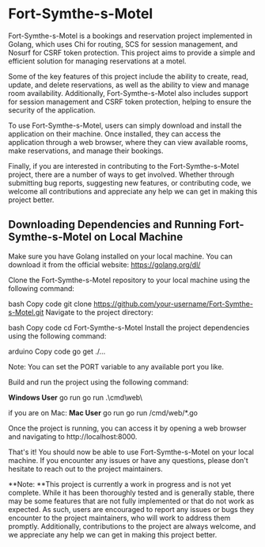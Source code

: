 # Fort-Symthe-s-Motel

Fort-Symthe-s-Motel is a bookings and reservation project implemented in Golang, which uses Chi for routing, SCS for session management, and Nosurf for CSRF token protection. This project aims to provide a simple and efficient solution for managing reservations at a motel.

Some of the key features of this project include the ability to create, read, update, and delete reservations, as well as the ability to view and manage room availability. Additionally, Fort-Symthe-s-Motel also includes support for session management and CSRF token protection, helping to ensure the security of the application.

To use Fort-Symthe-s-Motel, users can simply download and install the application on their machine. Once installed, they can access the application through a web browser, where they can view available rooms, make reservations, and manage their bookings.


Finally, if you are interested in contributing to the Fort-Symthe-s-Motel project, there are a number of ways to get involved. Whether through submitting bug reports, suggesting new features, or contributing code, we welcome all contributions and appreciate any help we can get in making this project better.

## Downloading Dependencies and Running Fort-Symthe-s-Motel on Local Machine

Make sure you have Golang installed on your local machine. You can download it from the official website: https://golang.org/dl/

Clone the Fort-Symthe-s-Motel repository to your local machine using the following command:

bash
Copy code
git clone https://github.com/your-username/Fort-Symthe-s-Motel.git
Navigate to the project directory:

bash
Copy code
cd Fort-Symthe-s-Motel
Install the project dependencies using the following command:

arduino
Copy code
go get ./...

Note: You can set the PORT variable to any available port you like.

Build and run the project using the following command:

**Windows User**
go run  go run .\cmd\web\


if you are on Mac:
**Mac User**
go run  go run /cmd/web/*.go


Once the project is running, you can access it by opening a web browser and navigating to http://localhost:8000.

That's it! You should now be able to use Fort-Symthe-s-Motel on your local machine. If you encounter any issues or have any questions, please don't hesitate to reach out to the project maintainers.

**Note: **This project is currently a work in progress and is not yet complete. While it has been thoroughly tested and is generally stable, there may be some features that are not fully implemented or that do not work as expected. As such, users are encouraged to report any issues or bugs they encounter to the project maintainers, who will work to address them promptly. Additionally, contributions to the project are always welcome, and we appreciate any help we can get in making this project better.